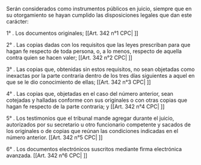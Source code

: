 Serán considerados como instrumentos públicos en juicio, siempre que en su otorgamiento se hayan cumplido las disposiciones legales que dan este carácter:

1° . Los documentos originales; [[Art. 342 n°1 CPC| ]]

2° . Las copias dadas con los requisitos que las leyes prescriban para que hagan fe respecto de toda persona, o, a lo menos, respecto de aquella contra quien se hacen valer; [[Art. 342 n°2 CPC| ]]

3° . Las copias que, obtenidas sin estos requisitos, no sean objetadas como inexactas por la parte contraria dentro de los tres días siguientes a aquel en que se le dio conocimiento de ellas; [[Art. 342 n°3 CPC| ]]

4° . Las copias que, objetadas en el caso del número anterior, sean cotejadas y halladas conforme con sus originales o con otras copias que hagan fe respecto de la parte contraria; y [[Art. 342 n°4 CPC| ]]

5° . Los testimonios que el tribunal mande agregar durante el juicio, autorizados por su secretario u otro funcionario competente y sacados de los originales o de copias que reúnan las condiciones indicadas en el número anterior. [[Art. 342 n°5 CPC| ]]

6° . Los documentos electrónicos suscritos mediante firma electrónica avanzada. [[Art. 342 n°6 CPC| ]]